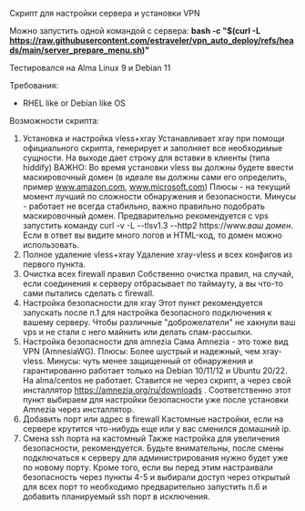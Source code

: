Скрипт для настройки сервера и установки VPN 

Можно запустить одной командой с сервера:
**bash -c "$(curl -L https://raw.githubusercontent.com/estraveler/vpn_auto_deploy/refs/heads/main/server_prepare_menu.sh)"**

Тестировался на Alma Linux 9 и Debian 11

Требования:
- RHEL like or Debian like OS

Возможности скрипта:
1) Установка и настройка vless+xray
    Устанавливает xray при помощи официального скрипта, генерирует и заполняет все необходимые сущности. На выходе дает строку для вставки в клиенты (типа hiddify)
    ВАЖНО: Во время установки vless вы должны будете ввести маскировочный домен (в идеале вы должны сами его определить, пример www.amazon.com, www.microsoft.com)
    Плюсы - на текущий момент лучший по сложности обнаружения и безопасности. Минусы - работает не всегда стабильно, важно правильно подобрать маскировочный домен. 
    Предварительно рекомендуется с vps запустить команду curl -v -L --tlsv1.3 --http2 https://www.*ваш домен*. Если в ответ вы видите много логов и HTML-код, то домен можно использовать.
2) Полное удаление vless+xray
    Удаление xray-vless и всех конфигов из первого пункта.
3) Очистка всех firewall правил
    Собственно очистка правил, на случай, если соединения к серверу отбрасывает по таймауту, а вы что-то сами пытались сделать с firewall.
4) Настройка безопасности для xray 
    Этот пункт рекомендуется запускать после п.1 для настройка безопасного подключения к вашему серверу. Чтобы различные "доброжелатели" не хакнули ваш vps и не стали с него майнить или делать спам-рассылки.
5) Настройка безопасности для amnezia
    Сама Amnezia - это тоже вид VPN (AmnesiaWG). Плюсы: Более шустрый и надежный, чем xray-vless. Минусы: чуть менее защищенный от обнаружения и гарантированно работает только на Debian 10/11/12 и Ubuntu 20/22. На alma/centos не работает. Ставится не через скрипт, а через свой инсталлятор https://amnezia.org/ru/downloads . Соответственно этот пункт выбираем для настройки безопасности уже после установки Amnezia через инсталлятор.
6) Добавить порт или адрес в firewall
    Кастомные настройки, если на сервере крутится что-нибудь еще или у вас сменился домашний ip.
7) Смена ssh порта на кастомный
    Также настройка для увеличения безопасности, рекомендуется. Будьте внимательны, после смены подключаться к серверу для администрирования нужно будет уже по новому порту. Кроме того, если вы перед этим настраивали безопасность через пункты 4-5 и выбирали доступ через открытый для всех порт то необходимо предварительно запустить п.6 и добавить планируемый ssh порт в исключения.








